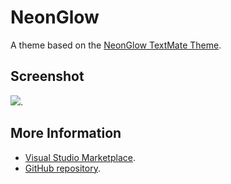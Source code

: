 # NeonGlow

A theme based on the [NeonGlow TextMate Theme](http://colorsublime.com/theme/NeonGlow).


## Screenshot
![](https://raw.githubusercontent.com/gerane/VSCodeThemes/master/gerane.Theme-NeonGlow/screenshot.png).


## More Information
* [Visual Studio Marketplace](https://marketplace.visualstudio.com/items/gerane.Theme-NeonGlow).
* [GitHub repository](https://github.com/gerane/VSCodeThemes).
